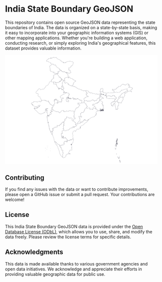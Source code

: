 # India State Boundary GeoJSON

This repository contains open source GeoJSON data representing the state boundaries of India. The data is organized on a state-by-state basis, making it easy to incorporate into your geographic information systems (GIS) or other mapping applications. Whether you're building a web application, conducting research, or simply exploring India's geographical features, this dataset provides valuable information.

![India States Boudnries Map](mapped.png)

## Contributing

If you find any issues with the data or want to contribute improvements, please open a GitHub issue or submit a pull request. Your contributions are welcome!

## License

This India State Boundary GeoJSON data is provided under the [Open Database License (ODbL)](./LICENSE), which allows you to use, share, and modify the data freely. Please review the license terms for specific details.

## Acknowledgments

This data is made available thanks to various government agencies and open data initiatives. We acknowledge and appreciate their efforts in providing valuable geographic data for public use.